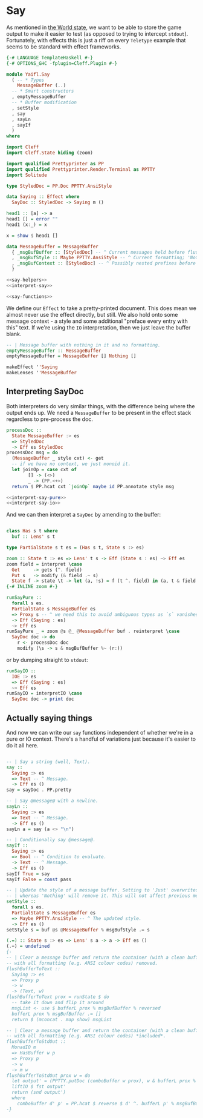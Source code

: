 # Say

As mentioned in [the World state](../../worldmodel.md), we want to be able to store the game output to make it easier to test (as opposed to trying to intercept `stdout`). Fortunately, with effects this is just a riff on every `Teletype` example that seems to be standard with effect frameworks.

```haskell file=src/Yaifl/Say.hs
{-# LANGUAGE TemplateHaskell #-}
{-# OPTIONS_GHC -fplugin=Cleff.Plugin #-}

module Yaifl.Say
  ( -- * Types
    MessageBuffer (..)
  -- * Smart constructors
  , emptyMessageBuffer
  -- * Buffer modification
  , setStyle
  , say
  , sayLn
  , sayIf
  )
where

import Cleff
import Cleff.State hiding (zoom)

import qualified Prettyprinter as PP
import qualified Prettyprinter.Render.Terminal as PPTTY
import Solitude

type StyledDoc = PP.Doc PPTTY.AnsiStyle

data Saying :: Effect where
  SayDoc :: StyledDoc -> Saying m ()

head1 :: [a] -> a
head1 [] = error ""
head1 (x:_) = x

x = show $ head1 []

data MessageBuffer = MessageBuffer
  { _msgBufBuffer :: [StyledDoc] -- ^ Current messages held before flushing.
  , _msgBufStyle :: Maybe PPTTY.AnsiStyle -- ^ Current formatting; 'Nothing' = plain.
  , _msgBufContext :: [StyledDoc] -- ^ Possibly nested prefixes before every message.
  }

<<say-helpers>>
<<interpret-say>>

<<say-functions>>
```

We define our `Effect` to take a pretty-printed document. This does mean we almost never use the effect directly, but still. We also hold onto some message context - a style and some additional "preface every entry with this" text. If we're using the `IO` interpretation, then we just leave the buffer blank.

```haskell id=say-helpers
-- | Message buffer with nothing in it and no formatting.
emptyMessageBuffer :: MessageBuffer
emptyMessageBuffer = MessageBuffer [] Nothing []

makeEffect ''Saying
makeLenses ''MessageBuffer
```

## Interpreting SayDoc

Both interpreters do very similar things, with the difference being where the output ends up. We need a `MessageBuffer` to be present in the effect stack regardless to pre-process the doc.

```haskell id=interpret-say
processDoc ::
  State MessageBuffer :> es
  => StyledDoc
  -> Eff es StyledDoc
processDoc msg = do
  (MessageBuffer _ style cxt) <- get
  -- if we have no context, we just monoid it.
  let joinOp = case cxt of
        [] -> (<>)
        _ -> (PP.<+>)
  return $ PP.hcat cxt `joinOp` maybe id PP.annotate style msg

<<interpret-say-pure>>
<<interpret-say-io>>
```

And we can then interpret a `SayDoc` by amending to the buffer:

```haskell id=interpret-say-pure

class Has s t where
  buf :: Lens' s t

type PartialState s t es = (Has s t, State s :> es)

zoom :: State t :> es => Lens' t s -> Eff (State s : es) ~> Eff es
zoom field = interpret \case
  Get     -> gets (^. field)
  Put s   -> modify (& field .~ s)
  State f -> state \t -> let (a, !s) = f (t ^. field) in (a, t & field .~ s)
{-# INLINE zoom #-}

runSayPure ::
  forall s es. 
  PartialState s MessageBuffer es
  => Proxy s -- ^ we need this to avoid ambiguous types as `s` vanishes
  -> Eff (Saying : es)
  ~> Eff es
runSayPure _ = zoom @s @_ @MessageBuffer buf . reinterpret \case
  SayDoc doc -> do
    r <- processDoc doc
    modify (\s -> s & msgBufBuffer %~ (r:))

```

or by dumping straight to `stdout`:

```haskell id=interpret-say-io
runSayIO ::
  IOE :> es
  => Eff (Saying : es)
  ~> Eff es
runSayIO = interpretIO \case
  SayDoc doc -> print doc
```

## Actually saying things

And now we can write our `say` functions independent of whether we're in a pure or IO context. There's a handful of variations just because it's easier to do it all here.

```haskell id=say-functions

-- | Say a string (well, Text).
say :: 
  Saying :> es 
  => Text -- ^ Message.
  -> Eff es ()
say = sayDoc . PP.pretty

-- | Say @message@ with a newline.
sayLn :: 
  Saying :> es 
  => Text -- ^ Message.
  -> Eff es ()
sayLn a = say (a <> "\n")

-- | Conditionally say @message@.
sayIf :: 
  Saying :> es 
  => Bool -- ^ Condition to evaluate.
  -> Text -- ^ Message.
  -> Eff es ()
sayIf True = say
sayIf False = const pass

-- | Update the style of a message buffer. Setting to 'Just' overwrites the style,
-- | whereas 'Nothing' will remove it. This will not affect previous messages.
setStyle :: 
  forall s es. 
  PartialState s MessageBuffer es
  => Maybe PPTTY.AnsiStyle -- ^ The updated style.
  -> Eff es ()
setStyle s = buf @s @MessageBuffer % msgBufStyle .= s

(.=) :: State s :> es => Lens' s a -> a -> Eff es ()
(.=) = undefined
{-
-- | Clear a message buffer and return the container (with a clean buffer) and the string
-- with all formatting (e.g. ANSI colour codes) removed.
flushBufferToText :: 
  Saying :> es
  => Proxy p
  -> w
  -> (Text, w)
flushBufferToText prox = runState $ do
  -- take it down and flip it around
  msgList <- use $ bufferL prox % msgBufBuffer % reversed
  bufferL prox % msgBufBuffer .= []
  return $ (mconcat . map show) msgList

-- | Clear a message buffer and return the container (with a clean buffer)
-- with all formatting (e.g. ANSI colour codes) *included*.
flushBufferToStdOut :: 
  MonadIO m
  => HasBuffer w p 
  => Proxy p
  -> w
  -> m w
flushBufferToStdOut prox w = do
  let output' = (PPTTY.putDoc (comboBuffer w prox), w & bufferL prox % msgBufBuffer .~ [])
  liftIO $ fst output'
  return (snd output')
  where
    comboBuffer d' p' = PP.hcat $ reverse $ d' ^. bufferL p' % msgBufBuffer
-}
```
